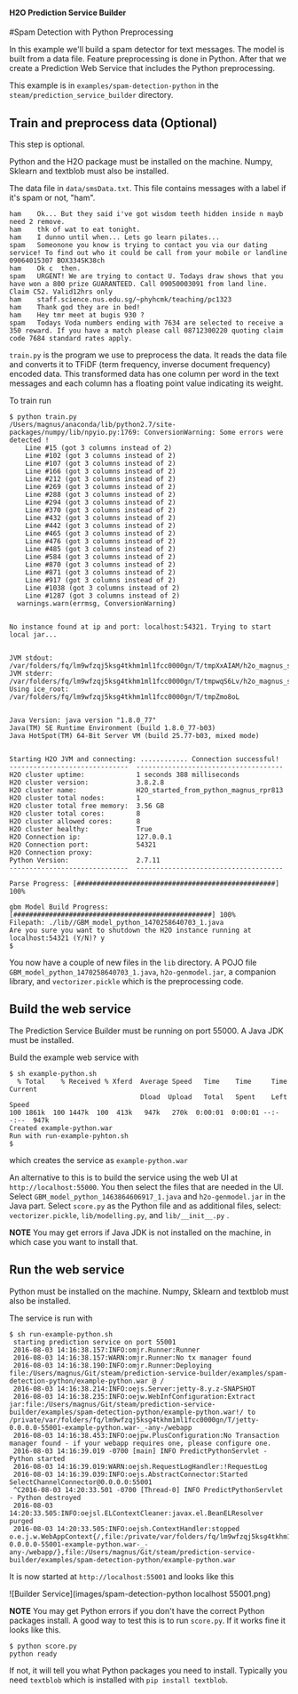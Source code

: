 #### H2O Prediction Service Builder
#Spam Detection with Python Preprocessing

In this example we'll build a spam detector for text messages. The model is built from a data file. 
Feature preprocessing is done in Python. 
After that we create a Prediction Web Service that includes the Python preprocessing.

This example is in ```examples/spam-detection-python``` in the ```steam/prediction_service_builder``` directory.

## Train and preprocess data (Optional)

This step is optional.

Python and the H2O package must be installed on the machine. Numpy, Sklearn and textblob must also be installed.

The data file in ```data/smsData.txt```. This file contains messages with a label if 
it's spam or not, "ham".

```
ham    Ok... But they said i've got wisdom teeth hidden inside n mayb need 2 remove.
ham    thk of wat to eat tonight.
ham    I dunno until when... Lets go learn pilates...
spam   Someonone you know is trying to contact you via our dating service! To find out who it could be call from your mobile or landline 09064015307 BOX334SK38ch 
ham	   Ok c  then.
spam   URGENT! We are trying to contact U. Todays draw shows that you have won a 800 prize GUARANTEED. Call 09050003091 from land line. Claim C52. Valid12hrs only
ham	   staff.science.nus.edu.sg/~phyhcmk/teaching/pc1323
ham	   Thank god they are in bed!
ham	   Hey tmr meet at bugis 930 ?
spam   Todays Voda numbers ending with 7634 are selected to receive a 350 reward. If you have a match please call 08712300220 quoting claim code 7684 standard rates apply.
```

```train.py``` is the program we use to preprocess the data. It reads the data file and converts it to TFiDF (term frequency, inverse document frequency) encoded data. 
This transformed data has one column per word in the text messages and each column has a floating point value indicating its weight.


To train run 
```
$ python train.py
/Users/magnus/anaconda/lib/python2.7/site-packages/numpy/lib/npyio.py:1769: ConversionWarning: Some errors were detected !
    Line #15 (got 3 columns instead of 2)
    Line #102 (got 3 columns instead of 2)
    Line #107 (got 3 columns instead of 2)
    Line #166 (got 3 columns instead of 2)
    Line #212 (got 3 columns instead of 2)
    Line #269 (got 3 columns instead of 2)
    Line #288 (got 3 columns instead of 2)
    Line #294 (got 3 columns instead of 2)
    Line #370 (got 3 columns instead of 2)
    Line #432 (got 3 columns instead of 2)
    Line #442 (got 3 columns instead of 2)
    Line #465 (got 3 columns instead of 2)
    Line #476 (got 3 columns instead of 2)
    Line #485 (got 3 columns instead of 2)
    Line #584 (got 3 columns instead of 2)
    Line #870 (got 3 columns instead of 2)
    Line #871 (got 3 columns instead of 2)
    Line #917 (got 3 columns instead of 2)
    Line #1038 (got 3 columns instead of 2)
    Line #1287 (got 3 columns instead of 2)
  warnings.warn(errmsg, ConversionWarning)


No instance found at ip and port: localhost:54321. Trying to start local jar...


JVM stdout: /var/folders/fq/lm9wfzqj5ksg4tkhm1ml1fcc0000gn/T/tmpXxAIAM/h2o_magnus_started_from_python.out
JVM stderr: /var/folders/fq/lm9wfzqj5ksg4tkhm1ml1fcc0000gn/T/tmpwqS6Lv/h2o_magnus_started_from_python.err
Using ice_root: /var/folders/fq/lm9wfzqj5ksg4tkhm1ml1fcc0000gn/T/tmpZmo8oL


Java Version: java version "1.8.0_77"
Java(TM) SE Runtime Environment (build 1.8.0_77-b03)
Java HotSpot(TM) 64-Bit Server VM (build 25.77-b03, mixed mode)


Starting H2O JVM and connecting: ............ Connection successful!
------------------------------  -------------------------------------
H2O cluster uptime:             1 seconds 388 milliseconds
H2O cluster version:            3.8.2.8
H2O cluster name:               H2O_started_from_python_magnus_rpr813
H2O cluster total nodes:        1
H2O cluster total free memory:  3.56 GB
H2O cluster total cores:        8
H2O cluster allowed cores:      8
H2O cluster healthy:            True
H2O Connection ip:              127.0.0.1
H2O Connection port:            54321
H2O Connection proxy:
Python Version:                 2.7.11
------------------------------  -------------------------------------

Parse Progress: [##################################################] 100%

gbm Model Build Progress: [##################################################] 100%
Filepath: ./lib//GBM_model_python_1470258640703_1.java
Are you sure you want to shutdown the H2O instance running at localhost:54321 (Y/N)? y
$
```

You now have a couple of new files in the ```lib``` directory. A POJO file ```GBM_model_python_1470258640703_1.java```, 
```h2o-genmodel.jar```, a companion library, and ```vectorizer.pickle``` which is the preprocessing code.

## Build the web service
 
The Prediction Service Builder must be running on port 55000. A Java JDK must be installed.
 
Build the example web service with 
```
$ sh example-python.sh 
  % Total    % Received % Xferd  Average Speed   Time    Time     Time  Current
                                 Dload  Upload   Total   Spent    Left  Speed
100 1861k  100 1447k  100  413k   947k   270k  0:00:01  0:00:01 --:--:--  947k
Created example-python.war
Run with run-example-pyhton.sh
$
```
 which creates the service as ```example-python.war```
 
 An alternative to this is to build the service using the web UI at ```http://localhost:55000```. 
 You then select the files that are needed in the UI. 
 Select ```GBM_model_python_1463864606917_1.java``` and ```h2o-genmodel.jar``` in the Java part.
 Select ```score.py``` as the Python file and as additional files, select: 
 ```vectorizer.pickle```, ```lib/modelling.py```, and ```lib/__init__.py``` .
 
 **NOTE** You may get errors if Java JDK is not installed on the machine, in which case
 you want to install that.
 
## Run the web service

Python must be installed on the machine. Numpy, Sklearn and textblob must also be installed. 

The service is run with
```
$ sh run-example-python.sh
 starting prediction service on port 55001
 2016-08-03 14:16:38.157:INFO:omjr.Runner:Runner
 2016-08-03 14:16:38.157:WARN:omjr.Runner:No tx manager found
 2016-08-03 14:16:38.190:INFO:omjr.Runner:Deploying file:/Users/magnus/Git/steam/prediction-service-builder/examples/spam-detection-python/example-python.war @ /
 2016-08-03 14:16:38.214:INFO:oejs.Server:jetty-8.y.z-SNAPSHOT
 2016-08-03 14:16:38.235:INFO:oejw.WebInfConfiguration:Extract jar:file:/Users/magnus/Git/steam/prediction-service-builder/examples/spam-detection-python/example-python.war!/ to /private/var/folders/fq/lm9wfzqj5ksg4tkhm1ml1fcc0000gn/T/jetty-0.0.0.0-55001-example-python.war-_-any-/webapp
 2016-08-03 14:16:38.453:INFO:oejpw.PlusConfiguration:No Transaction manager found - if your webapp requires one, please configure one.
 2016-08-03 14:16:39.019 -0700 [main] INFO PredictPythonServlet - Python started
 2016-08-03 14:16:39.019:WARN:oejsh.RequestLogHandler:!RequestLog
 2016-08-03 14:16:39.039:INFO:oejs.AbstractConnector:Started SelectChannelConnector@0.0.0.0:55001
 ^C2016-08-03 14:20:33.501 -0700 [Thread-0] INFO PredictPythonServlet - Python destroyed
 2016-08-03 14:20:33.505:INFO:oejsl.ELContextCleaner:javax.el.BeanELResolver purged
 2016-08-03 14:20:33.505:INFO:oejsh.ContextHandler:stopped o.e.j.w.WebAppContext{/,file:/private/var/folders/fq/lm9wfzqj5ksg4tkhm1ml1fcc0000gn/T/jetty-0.0.0.0-55001-example-python.war-_-any-/webapp/},file:/Users/magnus/Git/steam/prediction-service-builder/examples/spam-detection-python/example-python.war
```
It is now started at ```http://localhost:55001```
and looks like this


![Builder Service](images/spam-detection-python localhost 55001.png)


**NOTE** You may get Python errors if you don't have the correct Python packages install.
A good way to test this is to run ```score.py```. If it works fine it looks like this. 
```
$ python score.py
python ready

```
If not, it will tell you what Python packages you need to install. Typically you need 
```textblob``` which is installed with ```pip install textblob```.
